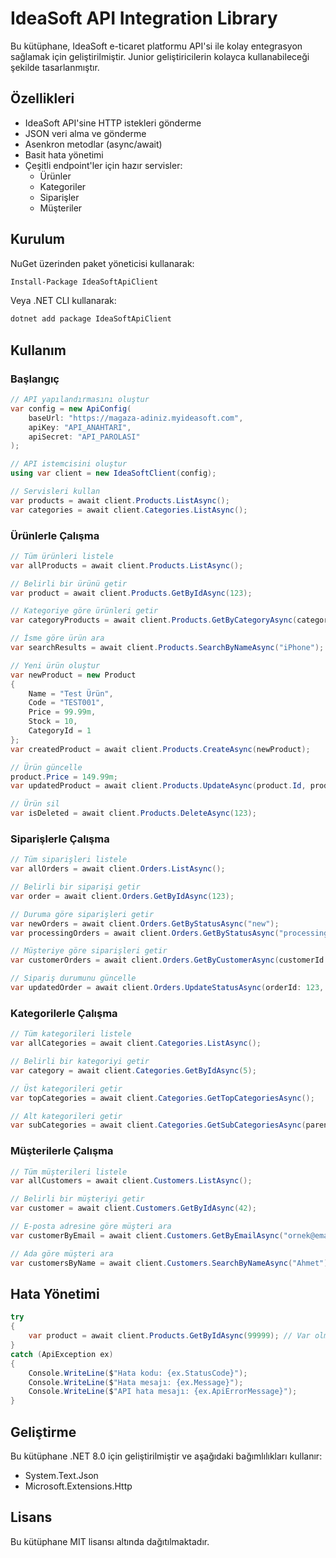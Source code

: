 # IdeaSoft API Integration Library

Bu kütüphane, IdeaSoft e-ticaret platformu API'si ile kolay entegrasyon sağlamak için geliştirilmiştir. Junior geliştiricilerin kolayca kullanabileceği şekilde tasarlanmıştır.

## Özellikleri

- IdeaSoft API'sine HTTP istekleri gönderme
- JSON veri alma ve gönderme 
- Asenkron metodlar (async/await)
- Basit hata yönetimi
- Çeşitli endpoint'ler için hazır servisler:
  - Ürünler
  - Kategoriler
  - Siparişler
  - Müşteriler

## Kurulum

NuGet üzerinden paket yöneticisi kullanarak:

```bash
Install-Package IdeaSoftApiClient
```

Veya .NET CLI kullanarak:

```bash
dotnet add package IdeaSoftApiClient
```

## Kullanım

### Başlangıç

```csharp
// API yapılandırmasını oluştur
var config = new ApiConfig(
    baseUrl: "https://magaza-adiniz.myideasoft.com", 
    apiKey: "API_ANAHTARI", 
    apiSecret: "API_PAROLASI"
);

// API istemcisini oluştur
using var client = new IdeaSoftClient(config);

// Servisleri kullan
var products = await client.Products.ListAsync();
var categories = await client.Categories.ListAsync();
```

### Ürünlerle Çalışma

```csharp
// Tüm ürünleri listele
var allProducts = await client.Products.ListAsync();

// Belirli bir ürünü getir
var product = await client.Products.GetByIdAsync(123);

// Kategoriye göre ürünleri getir
var categoryProducts = await client.Products.GetByCategoryAsync(categoryId: 5);

// İsme göre ürün ara
var searchResults = await client.Products.SearchByNameAsync("iPhone");

// Yeni ürün oluştur
var newProduct = new Product 
{
    Name = "Test Ürün",
    Code = "TEST001",
    Price = 99.99m,
    Stock = 10,
    CategoryId = 1
};
var createdProduct = await client.Products.CreateAsync(newProduct);

// Ürün güncelle
product.Price = 149.99m;
var updatedProduct = await client.Products.UpdateAsync(product.Id, product);

// Ürün sil
var isDeleted = await client.Products.DeleteAsync(123);
```

### Siparişlerle Çalışma

```csharp
// Tüm siparişleri listele
var allOrders = await client.Orders.ListAsync();

// Belirli bir siparişi getir
var order = await client.Orders.GetByIdAsync(123);

// Duruma göre siparişleri getir
var newOrders = await client.Orders.GetByStatusAsync("new");
var processingOrders = await client.Orders.GetByStatusAsync("processing");

// Müşteriye göre siparişleri getir
var customerOrders = await client.Orders.GetByCustomerAsync(customerId: 42);

// Sipariş durumunu güncelle
var updatedOrder = await client.Orders.UpdateStatusAsync(orderId: 123, newStatus: "completed");
```

### Kategorilerle Çalışma

```csharp
// Tüm kategorileri listele
var allCategories = await client.Categories.ListAsync();

// Belirli bir kategoriyi getir
var category = await client.Categories.GetByIdAsync(5);

// Üst kategorileri getir
var topCategories = await client.Categories.GetTopCategoriesAsync();

// Alt kategorileri getir
var subCategories = await client.Categories.GetSubCategoriesAsync(parentId: 5);
```

### Müşterilerle Çalışma

```csharp
// Tüm müşterileri listele
var allCustomers = await client.Customers.ListAsync();

// Belirli bir müşteriyi getir
var customer = await client.Customers.GetByIdAsync(42);

// E-posta adresine göre müşteri ara
var customerByEmail = await client.Customers.GetByEmailAsync("ornek@email.com");

// Ada göre müşteri ara
var customersByName = await client.Customers.SearchByNameAsync("Ahmet");
```

## Hata Yönetimi

```csharp
try 
{
    var product = await client.Products.GetByIdAsync(99999); // Var olmayan ürün
}
catch (ApiException ex)
{
    Console.WriteLine($"Hata kodu: {ex.StatusCode}");
    Console.WriteLine($"Hata mesajı: {ex.Message}");
    Console.WriteLine($"API hata mesajı: {ex.ApiErrorMessage}");
}
```

## Geliştirme

Bu kütüphane .NET 8.0 için geliştirilmiştir ve aşağıdaki bağımlılıkları kullanır:

- System.Text.Json
- Microsoft.Extensions.Http

## Lisans

Bu kütüphane MIT lisansı altında dağıtılmaktadır.